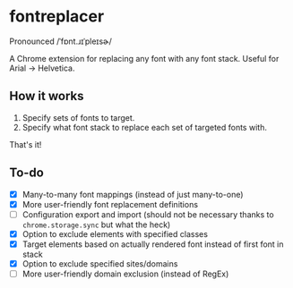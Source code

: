 # fontreplacer

Pronounced /ˈfɒnt.ɹɪˈpleɪsɚ/

A Chrome extension for replacing any font with any font stack. Useful for Arial → Helvetica.

## How it works

1. Specify sets of fonts to target.
2. Specify what font stack to replace each set of targeted fonts with.

That's it!

## To-do

- [x] Many-to-many font mappings (instead of just many-to-one)
- [x] More user-friendly font replacement definitions
- [ ] Configuration export and import (should not be necessary thanks to `chrome.storage.sync` but what the heck)
- [x] Option to exclude elements with specified classes
- [x] Target elements based on actually rendered font instead of first font in stack
- [x] Option to exclude specified sites/domains
- [ ] More user-friendly domain exclusion (instead of RegEx)
